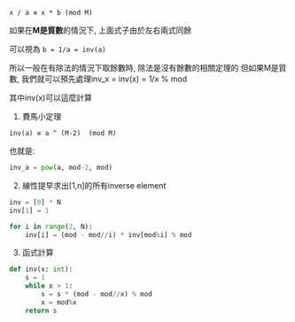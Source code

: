 
`x / a ≡ x * b (mod M)`

如果在**M是質數**的情況下, 上面式子由於左右兩式同餘

可以視為 `b = 1/a = inv(a)`

所以一般在有除法的情況下取餘數時, 除法是沒有餘數的相關定理的
但如果M是質數, 我們就可以預先處理inv_x = inv(x) = 1/x % mod

其中inv(x)可以這麼計算

1. 費馬小定理

```
inv(a) ≡ a ^ (M-2)  (mod M)
```

也就是:

```py
inv_a = pow(a, mod-2, mod)
```

2. 線性提早求出[1,n]的所有inverse element

```py
inv = [0] * N
inv[1] = 1

for i in range(2, N):
    inv[i] = (mod - mod//i) * inv[mod%i] % mod
```

3. 函式計算

```py
def inv(x: int):
    s = 1
    while x > 1:
        s = s * (mod - mod//x) % mod
        x = mod%x
    return s
```

